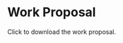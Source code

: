 # Work Proposal

<a :href="$withBase('/project/proposal.pdf')" target="blank">Click to download the work proposal.</a>
